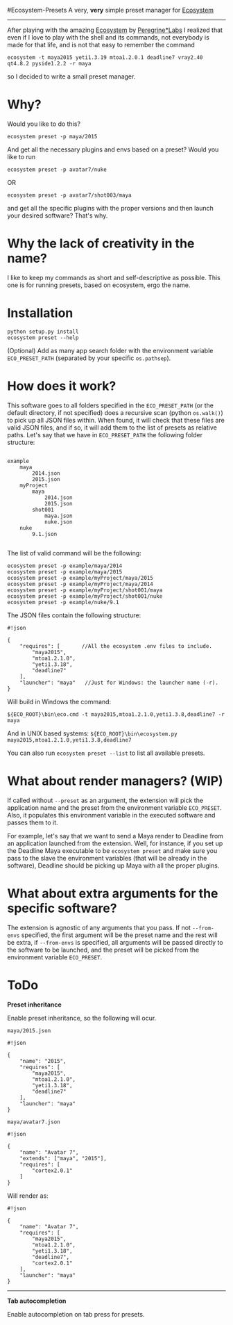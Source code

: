 #Ecosystem-Presets
A very, **very** simple preset manager for  [Ecosystem](https://github.com/PeregrineLabs/Ecosystem)
- - -


After playing with the amazing [Ecosystem](https://github.com/PeregrineLabs/Ecosystem) by [Peregrine*Labs](http://peregrinelabs.com/open-source/) I realized that even if I love to play with the shell and its commands, not everybody is made for that life, and is not that easy to remember the command

```
ecosystem -t maya2015 yeti1.3.19 mtoa1.2.0.1 deadline7 vray2.40 qt4.8.2 pyside1.2.2 -r maya
```

 so I decided to write a small preset manager.

Why?
====
Would you like to do this?


```
ecosystem preset -p maya/2015
```
And get all the necessary plugins and envs based on a preset? Would you like to run
```
ecosystem preset -p avatar7/nuke
```
OR
```
ecosystem preset -p avatar7/shot003/maya
```
and get all the specific plugins with the proper versions and then launch your desired software? That's why.

Why the lack of creativity in the name?
==============================

I like to keep my commands as short and self-descriptive as possible. This one is for running presets, based on ecosystem, ergo the name.

Installation
=========
```
python setup.py install
ecosystem preset --help
```


(Optional) Add as many app search folder with the environment variable ``ECO_PRESET_PATH`` (separated by your specific ``os.pathsep``).

How does it work?
==============

This software goes to all folders specified in the ``ECO_PRESET_PATH`` (or the default directory, if not specified) does a recursive scan (python ``os.walk()``) to pick up all JSON files within. When found, it will check that these files are valid JSON files, and if so, it will add them to the list of presets as relative paths. Let's say that we have in ``ECO_PRESET_PATH`` the following folder structure:

```

example
    maya
        2014.json
        2015.json
    myProject
        maya
            2014.json
            2015.json
        shot001
            maya.json
            nuke.json
    nuke
        9.1.json


```

The list of valid command will be the following:

```
ecosystem preset -p example/maya/2014
ecosystem preset -p example/maya/2015
ecosystem preset -p example/myProject/maya/2015
ecosystem preset -p example/myProject/maya/2014
ecosystem preset -p example/myProject/shot001/maya
ecosystem preset -p example/myProject/shot001/nuke
ecosystem preset -p example/nuke/9.1

```

The JSON files contain the following structure:
```
#!json

{
    "requires": [       //All the ecosystem .env files to include.
        "maya2015",
        "mtoa1.2.1.0",
        "yeti1.3.18",
        "deadline7"
    ],
    "launcher": "maya"   //Just for Windows: the launcher name (-r).
}

```
Will build in Windows the command:

``${ECO_ROOT}\bin\eco.cmd -t maya2015,mtoa1.2.1.0,yeti1.3.8,deadline7 -r maya``

And in UNIX based systems:
``${ECO_ROOT}\bin\ecosystem.py maya2015,mtoa1.2.1.0,yeti1.3.8,deadline7 ``


You can also run ``ecosystem preset --list`` to list all available presets.

What about render managers? (WIP)
=============================

If called without ``--preset`` as an argument, the extension will pick the application name and the preset from the environment variable ``ECO_PRESET``. Also, it populates this environment variable in the executed software and passes them to it.

For example, let's say that we want to send a Maya render to Deadline from an application launched from the extension. Well, for instance, if you set up the Deadline Maya executable to be ``ecosystem preset`` and make sure you pass to the slave the environment variables (that will be already in the software), Deadline should be picking up Maya with all the proper plugins.

What about extra arguments for the specific software?
=====================================================

The extension is agnostic of any arguments that you pass. If not ``--from-envs`` specified, the first argument will be the preset name and the rest will be extra, if ``--from-envs`` is specified, all arguments will be passed directly to the software to be launched, and the preset will be picked from the environment variable ``ECO_PRESET``.


ToDo
====

**Preset inheritance**

Enable preset inheritance, so the following will ocur.

``maya/2015.json``
```
#!json

{
    "name": "2015",
    "requires": [
        "maya2015",
        "mtoa1.2.1.0",
        "yeti1.3.18",
        "deadline7"
    ],
    "launcher": "maya"
}

```
``maya/avatar7.json``
```
#!json

{
    "name": "Avatar 7",
    "extends": ["maya", "2015"],
    "requires": [
        "cortex2.0.1"
    ]
}

```

Will render as:
```
#!json

{
    "name": "Avatar 7",
    "requires": [
        "maya2015",
        "mtoa1.2.1.0",
        "yeti1.3.18",
        "deadline7",
        "cortex2.0.1"
    ],
    "launcher": "maya"
}

```

- - -
**Tab autocompletion**

Enable autocompletion on tab press for presets.